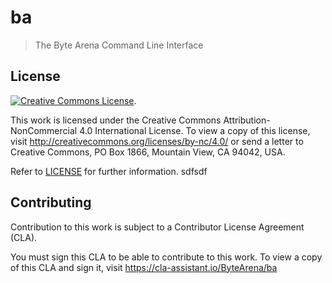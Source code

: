 # ba

> The Byte Arena Command Line Interface

## License

<a rel="license" href="http://creativecommons.org/licenses/by-nc/4.0/"><img alt="Creative Commons License" style="border-width:0" src="https://i.creativecommons.org/l/by-nc/4.0/88x31.png" /></a>.

This work is licensed under the Creative Commons Attribution-NonCommercial 4.0 International License. To view a copy of this license, visit http://creativecommons.org/licenses/by-nc/4.0/ or send a letter to Creative Commons, PO Box 1866, Mountain View, CA 94042, USA.

Refer to [LICENSE](LICENSE) for further information.
sdfsdf
## Contributing

Contribution to this work is subject to a Contributor License Agreement (CLA).

You must sign this CLA to be able to contribute to this work. To view a copy of this CLA and sign it, visit https://cla-assistant.io/ByteArena/ba
